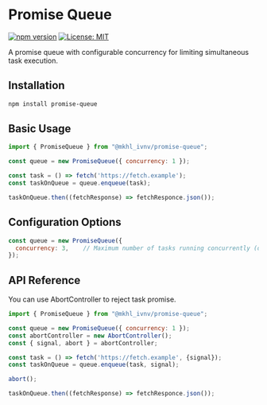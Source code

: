 # Promise Queue

[![npm version](https://img.shields.io/npm/v/promise-queue.svg)](https://www.npmjs.com/package/promise-queue)
[![License: MIT](https://img.shields.io/badge/License-MIT-yellow.svg)](https://opensource.org/licenses/MIT)

A promise queue with configurable concurrency for limiting simultaneous task execution.

## Installation

```bash
npm install promise-queue
```

## Basic Usage

```JavaScript
import { PromiseQueue } from "@mkhl_ivnv/promise-queue";

const queue = new PromiseQueue({ concurrency: 1 });

const task = () => fetch('https://fetch.example');
const taskOnQueue = queue.enqueue(task);

taskOnQueue.then((fetchResponse) => fetchResponce.json());
```

## Configuration Options

```JavaScript
const queue = new PromiseQueue({
  concurrency: 3,    // Maximum number of tasks running concurrently (default: 1)
});
```

## API Reference

You can use AbortController to reject task promise.

```JavaScript
import { PromiseQueue } from "@mkhl_ivnv/promise-queue";

const queue = new PromiseQueue({ concurrency: 1 });
const abortController = new AbortController();
const { signal, abort } = abortController;

const task = () => fetch('https://fetch.example', {signal});
const taskOnQueue = queue.enqueue(task, signal);

abort();

taskOnQueue.then((fetchResponse) => fetchResponce.json());
```

